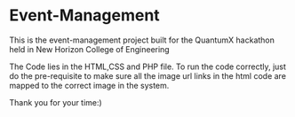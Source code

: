 # Event-Management
This is the event-management project built for the QuantumX hackathon held in New Horizon College of Engineering

The Code lies in the HTML,CSS and PHP file. To run the code correctly, just do the pre-requisite to make sure all the image url links in the html code are mapped to the correct image in the system.

Thank you for your time:)
